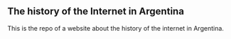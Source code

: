 ## The history of the Internet in Argentina
This is the repo of a website about the history of the internet in Argentina.
